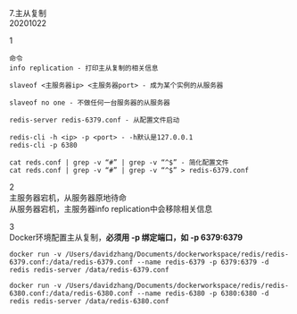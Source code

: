 7.主从复制  
20201022

1  
```
命令
info replication - 打印主从复制的相关信息

slaveof <主服务器ip> <主服务器port> - 成为某个实例的从服务器

slaveof no one - 不做任何一台服务器的从服务器

redis-server redis-6379.conf - 从配置文件启动

redis-cli -h <ip> -p <port> - -h默认是127.0.0.1
redis-cli -p 6380

cat reds.conf | grep -v “#” | grep -v “^$” - 简化配置文件
cat reds.conf | grep -v “#” | grep -v “^$” > redis-6379.conf
```

2  
主服务器宕机，从服务器原地待命  
从服务器宕机，主服务器info replication中会移除相关信息

3  
Docker环境配置主从复制，**必须用 -p 绑定端口，如 -p 6379:6379**

```
docker run -v /Users/davidzhang/Documents/dockerworkspace/redis/redis-6379.conf:/data/redis-6379.conf --name redis-6379 -p 6379:6379 -d redis redis-server /data/redis-6379.conf

docker run -v /Users/davidzhang/Documents/dockerworkspace/redis/redis-6380.conf:/data/redis-6380.conf --name redis-6380 -p 6380:6380 -d redis redis-server /data/redis-6380.conf
```